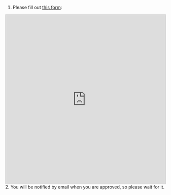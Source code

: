 1. Please fill out [this form](https://airtable.com/appIMm1OL6Bf1o8Tg/shrjuJBqTkPWb4U4M):
<iframe class="airtable-embed" src="https://airtable.com/embed/appIMm1OL6Bf1o8Tg/shrjuJBqTkPWb4U4M?backgroundColor=red" frameborder="0" onmousewheel="" width="100%" height="533" style="background: transparent; border: 1px solid #ccc;"></iframe>
2. You will be notified by email when you are approved, so please wait for it.
